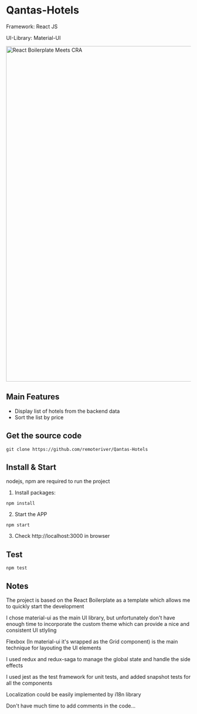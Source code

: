 <h1>Qantas-Hotels</h1>
 <p>Framework: React JS</p>
 <p>UI-Library: Material-UI</p>
 <img width="914" alt="React Boilerplate Meets CRA" src="https://user-images.githubusercontent.com/3495307/80274591-2d5daa00-86e4-11ea-8fba-404f1cdba87e.png" align="center">
 


## Main Features
- Display list of hotels from the backend data
- Sort the list by price


## Get the source code

```shell
git clone https://github.com/remoteriver/Qantas-Hotels
```

## Install & Start

nodejs, npm are required to run the project

1. Install packages:

```shell
npm install
```

2. Start the APP

```shell
npm start
```

3. Check http://localhost:3000 in browser

## Test

```shell
npm test
```

## Notes

The project is based on the React Boilerplate as a template which allows me to quickly start the development

I chose material-ui as the main UI library, but unfortunately don't have enough time to incorporate the custom theme which can provide a nice and consistent UI stlyling

Flexbox (In material-ui it's wrapped as the Grid component) is the main technique for layouting the UI elements

I used redux and redux-saga to manage the global state and handle the side effects

I used jest as the test framework for unit tests, and added snapshot tests for all the components 

Localization could be easily implemented by i18n library

Don't have much time to add comments in the code... 

